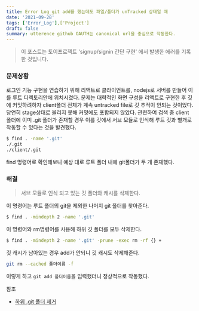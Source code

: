 ```yaml
---
title: Error Log_git add를 했는데도 파일/폴더가 unTracked 상태일 때
date: '2021-09-28'
tags: ['Error_Log'],['Project']
draft: false
summary: utterence github OAUTH는 canonical url을 중심으로 작동한다.
---
```


> 이 포스트는 토이프로젝트 'signup/signin 간단 구현' 에서 발생한 에러를 기록한 것입니다.

### 문제상황

로그인 기능 구현을 연습하기 위해 리액트로 클라이언트를, nodejs로 서버를 만들어 이를 루트 디렉토리안에 위치시켰다. 문제는 대략적인 화면 구성을 리액트로 구현한 후 깃에 커밋하려하자 client폴더 전체가 계속 untracked file로 깃 추적이 안되는 것이었다. 당연히 stage상태로 올리지 못해 커밋에도 포함되지 않았다. 관련하여 검색 중 client 폴더에 이미 .git 폴더가 존재할 경우 이를 깃에서 서브 모듈로 인식해 루트 깃과 별개로 작동할 수 있다는 것을 발견했다.

```sh
$ find . -name '.git'
./.git
./client/.git
```

find 명령어로 확인해보니 예상 대로 루트 폴더 내에 git폴더가 두 개 존재했다.

### 해결

> 서브 모듈로 인식 되고 있는 깃 폴더와 캐시를 삭제한다.

이 명령어는 루트 폴더의 git을 제외한 나머지 git 폴더를 찾아준다.

```sh
$ find . -mindepth 2 -name '.git'
```

이 명령어와 rm명령어를 사용해 하위 깃 폴더를 모두 삭제한다.

```sh
$ find . -mindepth 2 -name '.git' -prune -exec rm -rf {} +
```

깃 캐시가 남아있는 경우 add가 안되니 깃 캐시도 삭제해준다.

```sh
git rm --cached 폴더이름 -f
```

이렇게 하고 `git add 폴더이름`을 입력했더니 정상적으로 작동했다.

참조

- [하위 .git 폴더 제거](https://zetawiki.com/wiki/%ED%95%98%EC%9C%84_.git_%ED%8F%B4%EB%8D%94_%EB%AA%A8%EB%91%90_%EC%A0%9C%EA%B1%B0)
